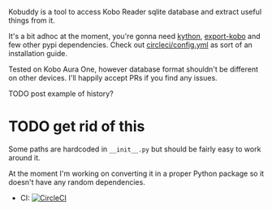 Kobuddy is a tool to access Kobo Reader sqlite database and extract useful things from it.

It's a bit adhoc at the moment, you're gonna need [kython](https://github.com/karlicoss/kython), [export-kobo](https://github.com/pettarin/export-kobo) and few other pypi dependencies. Check out [circleci/config.yml]() as sort of an installation guide.

Tested on Kobo Aura One, however database format shouldn't be different on other devices.
I'll happily accept PRs if you find any issues.

TODO  post example of history?

# TODO get rid of this
Some paths are hardcoded in `__init__.py` but should be fairly easy to work around it.

At the moment I'm working on converting it in a proper Python package so it doesn't have any random dependencies.

* CI: [![CircleCI](https://circleci.com/gh/karlicoss/kobuddy.svg?style=svg)](https://circleci.com/gh/karlicoss/kobuddy)

